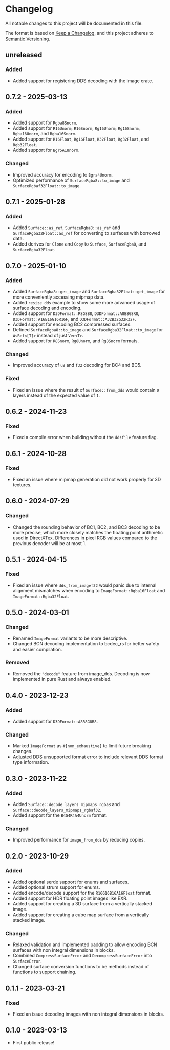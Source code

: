 # Changelog

All notable changes to this project will be documented in this file.

The format is based on [Keep a Changelog](https://keepachangelog.com/en/1.0.0/),
and this project adheres to [Semantic Versioning](https://semver.org/spec/v2.0.0.html).

## unreleased
### Added
* Added support for registering DDS decoding with the image crate.

## 0.7.2 - 2025-03-13
### Added
* Added support for `Rgba8Snorm`.
* Added support for `R16Unorm`, `R16Snorm`, `Rg16Unorm`, `Rg16Snorm`, `Rgba16Unorm`, and `Rgba16Snorm`.
* Added support for `R16Float`, `Rg16Float`, `R32Float`, `Rg32Float`, and `Rgb32Float`.
* Added support for `Bgr5A1Unorm`.

### Changed
* Improved accuracy for encoding to `Bgra4Unorm`.
* Optimized performance of `SurfaceRgba8::to_image` and `SurfaceRgbaf32Float::to_image`.

## 0.7.1 - 2025-01-28
### Added
* Added `Surface::as_ref`, `SurfaceRgba8::as_ref` and `SurfaceRgba32Float::as_ref` for converting to surfaces with borrowed data.
* Added derives for `Clone` and `Copy` to `Surface`, `SurfaceRgba8`, and `SurfaceRgba32Float`.

## 0.7.0 - 2025-01-10
### Added
* Added `SurfaceRgba8::get_image` and `SurfaceRgba32Float::get_image` for more conveniently accessing mipmap data.
* Added `resize_dds` example to show some more advanced usage of surface decoding and encoding.
* Added support for `D3DFormat::R8G8B8`, `D3DFormat::A8B8G8R8`, `D3DFormat::A16B16G16R16F`, and `D3DFormat::A32B32G32R32F`.
* Added support for encoding BC2 compressed surfaces.
* Defined `SurfaceRgba8::to_image` and `SurfaceRgba32Float::to_image` for `AsRef<[T]>` instead of just `Vec<T>`.
* Added support for `R8Snorm`, `Rg8Unorm`, and `Rg8Snorm` formats.

### Changed
* Improved accuracy of `u8` and `f32` decoding for BC4 and BC5.

### Fixed
* Fixed an issue where the result of `Surface::from_dds` would contain `0` layers instead of the expected value of `1`.

## 0.6.2 - 2024-11-23
### Fixed
* Fixed a compile error when building without the `ddsfile` feature flag.

## 0.6.1 - 2024-10-28
### Fixed
* Fixed an issue where mipmap generation did not work properly for 3D textures.

## 0.6.0 - 2024-07-29
### Changed
* Changed the rounding behavior of BC1, BC2, and BC3 decoding to be more precise, which more closely matches the floating point arithmetic used in DirectXTex. Differences in pixel RGB values compared to the previous decoder will be at most 1.

## 0.5.1 - 2024-04-15
### Fixed
* Fixed an issue where `dds_from_imagef32` would panic due to internal alignment mismatches when encoding to `ImageFormat::Rgba16Float` and `ImageFormat::Rgba32Float`.

## 0.5.0 - 2024-03-01
### Changed
* Renamed `ImageFormat` variants to be more descriptive.
* Changed BCN decoding implementation to bcdec_rs for better safety and easier compilation.

### Removed
* Removed the `"decode"` feature from image_dds. Decoding is now implemented in pure Rust and always enabled.

## 0.4.0 - 2023-12-23
### Added
* Added support for `D3DFormat::A8R8G8B8`.

### Changed
* Marked `ImageFormat` as `#[non_exhaustive]` to limit future breaking changes.
* Adjusted DDS unsupported format error to include relevant DDS format type information.

## 0.3.0 - 2023-11-22
### Added
* Added `Surface::decode_layers_mipmaps_rgba8` and `Surface::decode_layers_mipmaps_rgbaf32`.
* Added support for the `B4G4R4A4Unorm` format.

### Changed
* Improved performance for `image_from_dds` by reducing copies.

## 0.2.0 - 2023-10-29
### Added
* Added optional serde support for enums and surfaces.
* Added optional strum support for enums.
* Added encode/decode support for the `R16G16B16A16Float` format.
* Added support for HDR floating point images like EXR.
* Added support for creating a 3D surface from a vertically stacked image.
* Added support for creating a cube map surface from a vertically stacked image.

### Changed
* Relaxed validation and implemented padding to allow encoding BCN surfaces with non integral dimensions in blocks.
* Combined `CompressSurfaceError` and `DecompressSurfaceError` into `SurfaceError`.
* Changed surface conversion functions to be methods instead of functions to support chaining.

## 0.1.1 - 2023-03-21
### Fixed
* Fixed an issue decoding images with non integral dimensions in blocks.

## 0.1.0 - 2023-03-13
* First public release!